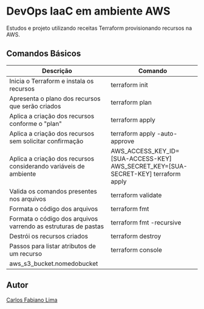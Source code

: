 # DevOps IaaC em ambiente AWS

Estudos e projeto utilizando receitas Terraform provisionando recursos na AWS.

## Comandos Básicos

| Descrição | Comando | 
|------|-------------|
|Inicia o Terraform e instala os recursos| terraform init|
|Apresenta o plano dos recursos que serão criados| terraform plan| 
|Aplica a criação dos recursos conforme o "plan"| terraform apply| 
|Aplica a criação dos recursos sem solicitar confirmação | terraform apply -auto-approve| 
|Aplica a criação dos recursos considerando variáveis de ambiente | AWS_ACCESS_KEY_ID=[SUA-ACCESS-KEY] AWS_SECRET_KEY=[SUA-SECRET-KEY] terraform apply| 
|Valida os comandos presentes nos arquivos | terraform validate| 
|Formata o código dos arquivos| terraform fmt|
|Formata o código dos arquivos varrendo as estruturas de pastas| terraform fmt -recursive|
|Destrói os recursos criados| terraform destroy|
|Passos para listar atributos de um recurso | terraform console 
 aws_s3_bucket.nomedobucket|

## Autor

[Carlos Fabiano Lima](https://github.com/carloslima78)

